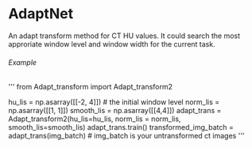 # AdaptNet
An adapt transform method for CT HU values. It could search the most approriate window level and window width for the current task.
###### Example
'''
from Adapt_transform import Adapt_transform2

hu_lis  = np.asarray([[-2, 4]]) # the initial window level
norm_lis  = np.asarray([[1, 1]]) 
smooth_lis = np.asarray([[4,4]])
adapt_trans = Adapt_transform2(hu_lis=hu_lis, norm_lis = norm_lis, smooth_lis=smooth_lis)
adapt_trans.train()
transformed_img_batch = adapt_trans(img_batch) # img_batch is your untransformed ct images
'''

